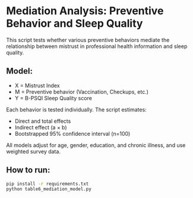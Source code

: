 
# Mediation Analysis: Preventive Behavior and Sleep Quality

This script tests whether various preventive behaviors mediate the relationship between mistrust in professional health information and sleep quality.

## Model:
- X = Mistrust Index
- M = Preventive behavior (Vaccination, Checkups, etc.)
- Y = B-PSQI Sleep Quality score

Each behavior is tested individually. The script estimates:
- Direct and total effects
- Indirect effect (a × b)
- Bootstrapped 95% confidence interval (n=100)

All models adjust for age, gender, education, and chronic illness, and use weighted survey data.

## How to run:

```bash
pip install -r requirements.txt
python table6_mediation_model.py
```
